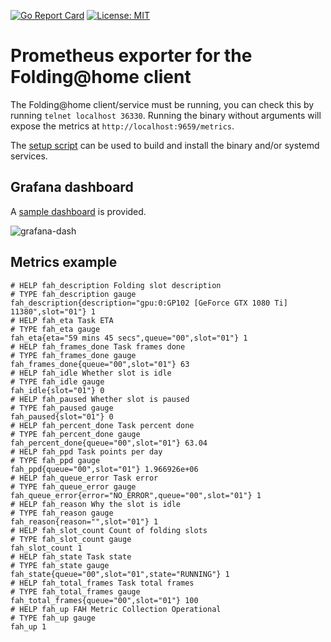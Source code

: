 [![Go Report Card](https://goreportcard.com/badge/github.com/cosandr/fah-exporter)](https://goreportcard.com/report/github.com/cosandr/fah-exporter) [![License: MIT](https://img.shields.io/badge/License-MIT-blue.svg)](https://github.com/cosandr/fah-exporter/blob/master/LICENSE)

# Prometheus exporter for the Folding@home client

The Folding@home client/service must be running, you can check this by running `telnet localhost 36330`.
Running the binary without arguments will expose the metrics at `http://localhost:9659/metrics`.

The [setup script](./setup.sh) can be used to build and install the binary and/or systemd services.

## Grafana dashboard

A [sample dashboard](dashboards/fah.json) is provided.

![grafana-dash](https://user-images.githubusercontent.com/56652361/89687564-bf3e9b00-d900-11ea-8e89-eb15832ce575.png)

## Metrics example

```
# HELP fah_description Folding slot description
# TYPE fah_description gauge
fah_description{description="gpu:0:GP102 [GeForce GTX 1080 Ti] 11380",slot="01"} 1
# HELP fah_eta Task ETA
# TYPE fah_eta gauge
fah_eta{eta="59 mins 45 secs",queue="00",slot="01"} 1
# HELP fah_frames_done Task frames done
# TYPE fah_frames_done gauge
fah_frames_done{queue="00",slot="01"} 63
# HELP fah_idle Whether slot is idle
# TYPE fah_idle gauge
fah_idle{slot="01"} 0
# HELP fah_paused Whether slot is paused
# TYPE fah_paused gauge
fah_paused{slot="01"} 0
# HELP fah_percent_done Task percent done
# TYPE fah_percent_done gauge
fah_percent_done{queue="00",slot="01"} 63.04
# HELP fah_ppd Task points per day
# TYPE fah_ppd gauge
fah_ppd{queue="00",slot="01"} 1.966926e+06
# HELP fah_queue_error Task error
# TYPE fah_queue_error gauge
fah_queue_error{error="NO_ERROR",queue="00",slot="01"} 1
# HELP fah_reason Why the slot is idle
# TYPE fah_reason gauge
fah_reason{reason="",slot="01"} 1
# HELP fah_slot_count Count of folding slots
# TYPE fah_slot_count gauge
fah_slot_count 1
# HELP fah_state Task state
# TYPE fah_state gauge
fah_state{queue="00",slot="01",state="RUNNING"} 1
# HELP fah_total_frames Task total frames
# TYPE fah_total_frames gauge
fah_total_frames{queue="00",slot="01"} 100
# HELP fah_up FAH Metric Collection Operational
# TYPE fah_up gauge
fah_up 1
```
